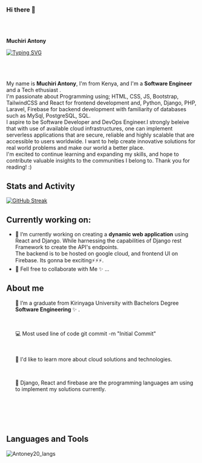 ### Hi there 👋
  <br>
  <br>
  
  **Muchiri Antony** 

[![Typing SVG](https://readme-typing-svg.demolab.com?font=Fira+Code&weight=600&size=30&pause=1000&color=F01313&background=F0F0F000&center=true&vCenter=true&random=false&width=800&lines=Full+Stack+web+and+App+developer;Experienced+backend+Developer;Always+learning+new+things)](https://git.io/typing-svg)
  
<br>
<br><br>
My name is <b>Muchiri Antony</b>, I'm from Kenya, and I'm a <b>Software Engineer </b> and a Tech ethusiast . <br>I'm passionate about Programming using; HTML, CSS, JS, Bootstrap, TailwindCSS and React for frontend development and, Python, Django, PHP, Laravel, Firebase for backend development with familiarity of databases such as MySql, PostgreSQL, SQL. <br>I aspire to be Software Developer and DevOps Engineer.I strongly beleive that with use of available cloud infrastructures, one can implement serverless applications that are secure, reliable and highly scalable that are accessible to users worldwide. I want to help create innovative solutions for real world problems and make our world a better place.<br> I'm excited to continue learning and expanding my skills, and hope to contribute valuable insights to the communities I belong to. Thank you for reading! :)

## Stats and Activity
[![GitHub Streak](https://streak-stats.demolab.com?user=Antoney20)](https://git.io/streak-stats)


## Currently working on:

- 🔭 I’m currently working on creating a **dynamic web application** using React and Django. While harnessing the capabilities of Django rest Framework to create the API's endpoints. <br>The backend is to be hosted on google cloud, and frontend UI on Firebase. Its gonna be exciting⚡⚡⚡.<br>
- 👯 Fell free to collaborate with Me ✨ ...
## About me
<ul>🔭 I’m a graduate from Kirinyaga University with Bachelors Degree <b>Software Engineering </b> ✨ .</ul><br>
<ul>💻 Most used line of code git commit -m "Initial Commit"</ul><br>
<ul>👀 I'd like to learn more about cloud solutions and technologies.</ul><br>
<ul>🌱 Django, React and firebase are the programming languages am using to implement my solutions currently.</ul><br>
<br>
<br>
<br>

## Languages and Tools

![Antoney20_langs](https://github.com/Antoney20/Antoney20/assets/101004140/6bef2dd7-bfc7-4b01-878a-ee7265dc5330)
